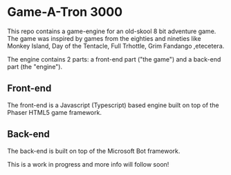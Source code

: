 # Game-A-Tron 3000
This repo contains a game-engine for an old-skool 8 bit adventure game. The game was inspired by games from the eighties and nineties like Monkey Island, Day of the Tentacle, Full Trhottle, Grim Fandango ,etecetera.

The engine contains 2 parts: a front-end part ("the game") and a back-end part (the "engine"). 

## Front-end
The front-end is a Javascript (Typescript) based engine built on top of the Phaser HTML5 game framework.

## Back-end
The back-end is built on top of the Microsoft Bot framework.

This is a work in progress and more info will follow soon!
